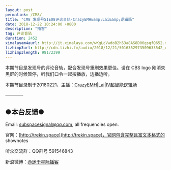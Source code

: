 ```yaml
---
layout: post
permalink: /CM8/
title: "CM8 发现号S1E08评论音轨-CrazyEMH&amp;Lai&amp;逻辑肠"
date: 2018-12-22 10:24:00 +0800
description: "播客"
tag: 评论音轨
duration: 2452
ximalayam4aurl: http://jt.ximalaya.com/wKgLcVwdoB2h53a8AS8D06gsqfQ652.m4a?channel=rss&amp;album_id=3135361&amp;track_id=146653977&amp;uid=6418191&amp;jt=http://audio.xmcdn.com/group53/M0B/B1/6A/wKgLcVwdoB2h53a8AS8D06gsqfQ652.m4a
lizhimp3url: http://cdn.lizhi.fm/audio/2018/12/21/5016352973509633542_ud.mp3
lizhimp3length: 98172399
---   
```


本期节目是发现号的评论音轨，配合发现号重刷效果更佳。请在 CBS logo 刚消失黑屏的时候暂停，听我们口令一起按播放，边播边听。

本期节目录制于20180221，主播：[CrazyE](mailto:emh@trekin.space)[MH](mailto:emh@trekin.space)\|[Lai](http://weibo.com/daishengniao)\|[IV](https://weibo.com/u/5682045870)[超智能逻辑肠](https://weibo.com/u/5682045870)

————

## ●本台反馈●

Email: [subspacesignal@qq.com](mailto:subspacesignal@qq.com), all frequencies open.

官网：[http://trekin.space](http://trekin.space)，官网包含完整且富文本格式的 shownotes

听众交流群：QQ群号 591546843

新浪微博：[@迷于星际播客](http://weibo.com/lostinst)

